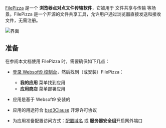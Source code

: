 [FilePizza](https://file.pizza/) 是一个 **浏览器点对点文件传输软件**，它被用于 文件共享与传输  等场景。FilePizza 是一个开源的文件共享工具，允许用户通过浏览器直接发送和接收文件，无需注册。


![界面](https://libs.websoft9.com/Websoft9/DocsPicture/zh/filepizza/filepizza-gui-websoft9.png)


## 准备

在参阅本文档使用 FilePizza 时，需要确保如下几点：

- [登录 Websoft9 控制台](./login-console)，然后找到（或安装）FilePizza：
  - **我的应用** 菜单找到应用 
  - **应用商店** 菜单部署应用

- 应用是基于 Websoft9 安装的


- 应用的用途符合 [bsd3Clause](https://opensource.org/licenses/BSD-3-Clause) 开源许可协议


- 为应用准备配置访问方式：[配置域名](./domain-set) 或 **服务器安全组**开启网外端口